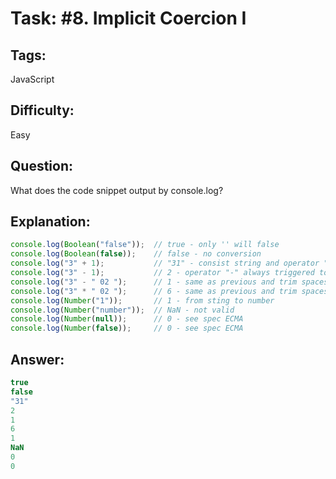 # Task: #8. Implicit Coercion I

## Tags: 

JavaScript

## Difficulty:

Easy

## Question:

What does the code snippet output by console.log?

## Explanation:

```javascript
console.log(Boolean("false"));  // true - only '' will false
console.log(Boolean(false));    // false - no conversion
console.log("3" + 1);           // "31" - consist string and operator "+" -> triggered toSrting()
console.log("3" - 1);           // 2 - operator "-" always triggered toNumber()
console.log("3" - " 02 ");      // 1 - same as previous and trim spaces: (3 - 2) = 1
console.log("3" * " 02 ");      // 6 - same as previous and trim spaces: (3 * 2) = 6
console.log(Number("1"));       // 1 - from sting to number
console.log(Number("number"));  // NaN - not valid
console.log(Number(null));      // 0 - see spec ECMA
console.log(Number(false));     // 0 - see spec ECMA
```

## Answer:

```javascript
true
false
"31"
2
1
6
1
NaN
0
0
```
